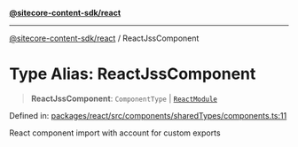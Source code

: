 [**@sitecore-content-sdk/react**](../README.md)

***

[@sitecore-content-sdk/react](../README.md) / ReactJssComponent

# Type Alias: ReactJssComponent

> **ReactJssComponent**: `ComponentType` \| [`ReactModule`](ReactModule.md)

Defined in: [packages/react/src/components/sharedTypes/components.ts:11](https://github.com/Sitecore/content-sdk/blob/6011964d1f248a508bbfba336ef2d9fbb216116e/packages/react/src/components/sharedTypes/components.ts#L11)

React component import with account for custom exports
